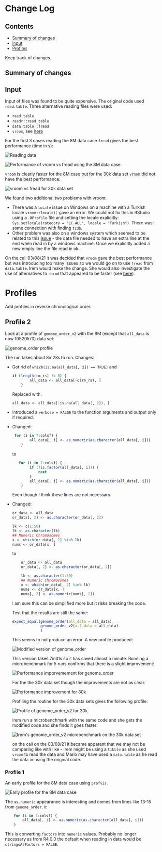 # Change Log

## Contents

* [Summary of changes](#summary-of-changes)
* [Input](#input)
* [Profiles](#profiles)

Keep track of changes.

## Summary of changes

## Input

Input of files was found to be quite expensive. The original code used `read.table`. Three alternative reading files were used:

* `read.table`
* `readr::read_table`
* `data.table::fread`
* `vroom`, see [here](https://www.tidyverse.org/blog/2019/05/vroom-1-0-0/)

For the first 3 cases reading the 8M data case `fread` gives the best performance (time in s):

![Reading data](./imgs/readingdata8Mboxplot.png)

![Performance of vroom vs fread using the 8M data case](./imgs/vroom8Mdata.png)

`vroom` is clearly faster for the 8M case but for the 30k data set `vroom` did not have the best performance:

![vroom vs fread for 30k data set](./imgs/vroomVsfread30k.png)

We found two additional two problems with vroom:

* There was a `locale` issue on Windows on a machine with a Turkish locale `vroom::locale()` gave an error. We could not fix this in RStudio using a `.RProfile` file and setting the locale explicitly: `Sys.setlocale(category = "LC_ALL", locale = "Turkish")`. There was some connection with finding `tzdb`.
* Other problem was also on a windows system which seemed to be related to this [issue](https://github.com/r-lib/vroom/issues/40) - the data file needed to have an extra line at the end when read in by a windows machine. Once we explicitly added a new empty line the file read in ok.

On the call 03/08/21 it was decided that `vroom` gave the best performance but was introducing too many issues so we would go on to use `fread` from `data.table`. Irem would make the change. She would also investigate the use of alternatives to `rbind` that appeared to be faster (see [here](https://rstudio-pubs-static.s3.amazonaws.com/406521_7fc7b6c1dc374e9b8860e15a699d8bb0.html)).

# Profiles

Add profiles in reverse chronological order.

## Profile 2

Look at a profile of `genome_order_v2` with the 8M (except that `all_data` is now 10520570) data set:

![genome_order profile](./imgs/genome_order_v2-8Mprof.png)

The run takes about 8m28s to run. Changes:

* Got rid of `which(is.na(all_data[, 2]) == TRUE)` and 

  ```R
  if (length(rm_rs) != 0) {
          all_data <- all_data[-c(rm_rs), ]
      }
  ```

  Replaced with:

  ```R
  all_data <- all_data[!is.na(all_data[, 2]), ]
  ```

* Introduced a `verbose = FALSE` to the function arguments and output only if required.

* Changed:

  ```R
   for (i in 7:colsf) {
          all_data[, i] <- as.numeric(as.character(all_data[, i]))
      }
  ```

  to

  ```R
     for (i in 7:colsf) {
          if (!is.factor(all_data[, i])) {
              next
          }        
          all_data[, i] <- as.numeric(as.character(all_data[, i]))
      }
  ```

  Even though I think these lines are not necessary.

* Changed:

  ```R
  or_data <- all_data
  or_data[, 2] <- as.character(or_data[, 2])
  
  lk <- c(1:50)
  lk <- as.character(lk)
  ## Numeric Chromosomes
  x <- which(or_data[, 2] %in% lk)
  nums <- or_data[x, ]
  ```

  to

  ```R
      or_data <- all_data
      or_data[, 2] <- as.character(or_data[, 2])
  
      lk <- as.character(1:50)
      ## Numeric Chromosomes
      x <- which(or_data[, 2] %in% lk)
      nums <- or_data[x, ]
      nums[, 2] <- as.numeric(nums[, 2])
  ```

  I am sure this can be simplified more but it risks breaking the code.

  Test that the results are still the same:

  ```R
  expect_equal(genome_order(all_data = all_data),
               genome_order_v2(all_data = all_data)
               )
  ```

  This seems to not produce an error. A new profile produced:

  ![Modified version of genome_order](./imgs/genome_order_v2Prof8M.png)

  This version takes 7m31s so it has saved almost a minute. Running a microbenchmark for 5 runs confirms that there is a slight improvement:

  ![Performance imporvemement for genome_order](imgs/genome_orderProf10M.png)

  For the the 30k data set though the improvements are not as clear:

  ![Performance improvement for 30k](./imgs/genomic_order30k.png)

  Profiling the routine for the 30k data sets gives the following profile:

  ![Profile of genome_order_v2 for 30k](./imgs/genome_order30kprof.png)

  Irem run a microbenchmark with the same code and she gets the modified code and she finds it goes faster:

  ![Irem's genome_order_v2 microbenchmark on the 30k data set](./imgs/Irem_30k_genome_order.png)

  on the call on the 03/08/21 it became apparent that we may not be comparing like with like - Irem might be using a `tibble` as she used `vroom` to read the data and Mario may have used a `data.table` as he read the data in using the original code.

### Profile 1

An early profile for the 8M data case using `profvis`.

![Early profile for the 8M data case](./imgs/profile1.png)

The `as.numeric` appearance is interesting and comes from lines like 13-15 from `genome_order.R`:

```R
    for (i in 7:colsf) {
        all_data[, i] <- as.numeric(as.character(all_data[, i]))
    }
```

This is converting `factors` into `numeric` values. Probably no longer necessary as from R4.0.0 the default when reading in data would be `stringsAsFactors = FALSE`.